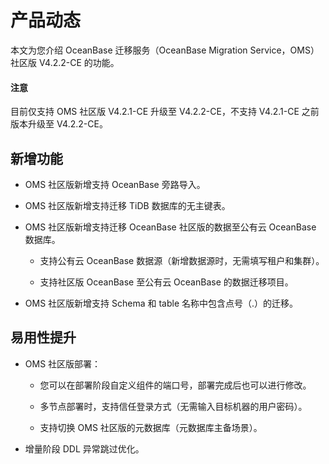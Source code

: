 # 产品动态

本文为您介绍 OceanBase 迁移服务（OceanBase Migration Service，OMS）社区版 V4.2.2-CE 的功能。

<main id="notice" type='notice'>
<h4>注意</h4>
<p>目前仅支持 OMS 社区版 V4.2.1-CE 升级至 V4.2.2-CE，不支持 V4.2.1-CE 之前版本升级至 V4.2.2-CE。</p>
</main>

## 新增功能

* OMS 社区版新增支持 OceanBase 旁路导入。

* OMS 社区版新增支持迁移 TiDB 数据库的无主键表。

* OMS 社区版新增支持迁移 OceanBase 社区版的数据至公有云 OceanBase 数据库。

  * 支持公有云 OceanBase 数据源（新增数据源时，无需填写租户和集群）。

  * 支持社区版 OceanBase 至公有云 OceanBase 的数据迁移项目。

* OMS 社区版新增支持 Schema 和 table 名称中包含点号（.）的迁移。
  
## 易用性提升

* OMS 社区版部署：

  * 您可以在部署阶段自定义组件的端口号，部署完成后也可以进行修改。

  * 多节点部署时，支持信任登录方式（无需输入目标机器的用户密码）。

  * 支持切换 OMS 社区版的元数据库（元数据库主备场景）。

* 增量阶段 DDL 异常跳过优化。
